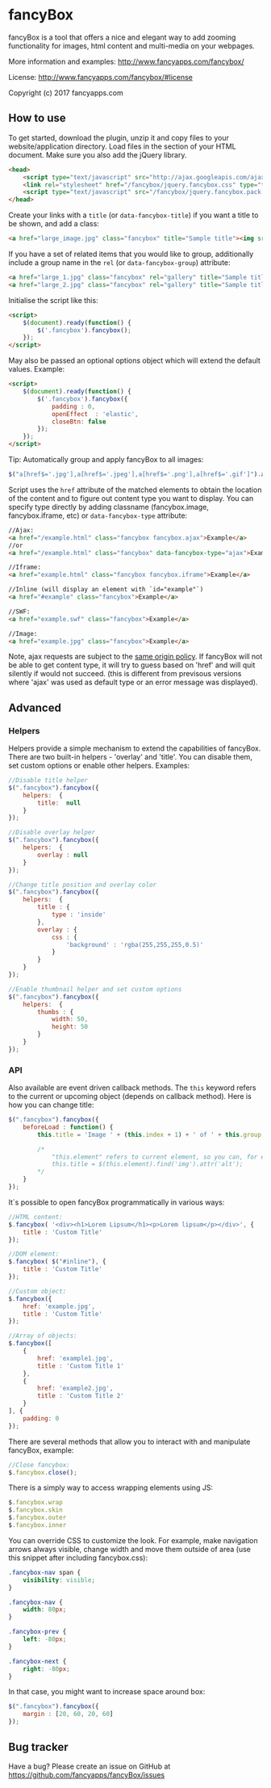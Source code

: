 fancyBox
========

fancyBox is a tool that offers a nice and elegant way to add zooming functionality for images, html content and multi-media on your webpages.

More information and examples: http://www.fancyapps.com/fancybox/

License: http://www.fancyapps.com/fancybox/#license

Copyright (c) 2017 fancyapps.com


How to use
----------

To get started, download the plugin, unzip it and copy files to your website/application directory.
Load files in the <head> section of your HTML document. Make sure you also add the jQuery library.

```html
<head>
    <script type="text/javascript" src="http://ajax.googleapis.com/ajax/libs/jquery/1.7/jquery.min.js"></script>
    <link rel="stylesheet" href="/fancybox/jquery.fancybox.css" type="text/css" media="screen" />
    <script type="text/javascript" src="/fancybox/jquery.fancybox.pack.js"></script>
</head>
```

Create your links with a `title` (or `data-fancybox-title`) if you want a title to be shown, and add a class:

```html
<a href="large_image.jpg" class="fancybox" title="Sample title"><img src="small_image.jpg" /></a>
```

If you have a set of related items that you would like to group,
additionally include a group name in the `rel` (or `data-fancybox-group`) attribute:

```html
<a href="large_1.jpg" class="fancybox" rel="gallery" title="Sample title 1"><img src="small_1.jpg" /></a>
<a href="large_2.jpg" class="fancybox" rel="gallery" title="Sample title 1"><img src="small_2.jpg" /></a>
```

Initialise the script like this:

```html
<script>
    $(document).ready(function() {
        $('.fancybox').fancybox();
    });
</script>
```

May also be passed an optional options object which will extend the default values. Example:

```html
<script>
    $(document).ready(function() {
        $('.fancybox').fancybox({
            padding : 0,
            openEffect  : 'elastic',
            closeBtn: false
        });
    });
</script>
```

Tip: Automatically group and apply fancyBox to all images:

```js
$("a[href$='.jpg'],a[href$='.jpeg'],a[href$='.png'],a[href$='.gif']").attr('rel', 'gallery').fancybox();
```

Script uses the `href` attribute of the matched elements to obtain the location of the content and to figure out content type you want to display.
You can specify type directly by adding classname (fancybox.image, fancybox.iframe, etc) or `data-fancybox-type` attribute:

```html
//Ajax:
<a href="/example.html" class="fancybox fancybox.ajax">Example</a>
//or
<a href="/example.html" class="fancybox" data-fancybox-type="ajax">Example</a>

//Iframe:
<a href="example.html" class="fancybox fancybox.iframe">Example</a>

//Inline (will display an element with `id="example"`)
<a href="#example" class="fancybox">Example</a>

//SWF:
<a href="example.swf" class="fancybox">Example</a>

//Image:
<a href="example.jpg" class="fancybox">Example</a>
```

Note, ajax requests are subject to the [same origin policy](http://en.wikipedia.org/wiki/Same_origin_policy).
If fancyBox will not be able to get content type, it will try to guess based on 'href' and will quit silently if would not succeed.
(this is different from previsous versions where 'ajax' was used as default type or an error message was displayed).

Advanced
--------

### Helpers

Helpers provide a simple mechanism to extend the capabilities of fancyBox. There are two built-in helpers - 'overlay' and 'title'.
You can disable them, set custom options or enable other helpers. Examples:

```js
//Disable title helper
$(".fancybox").fancybox({
    helpers:  {
        title:  null
    }
});

//Disable overlay helper
$(".fancybox").fancybox({
    helpers:  {
        overlay : null
    }
});

//Change title position and overlay color
$(".fancybox").fancybox({
    helpers:  {
        title : {
            type : 'inside'
        },
        overlay : {
            css : {
                'background' : 'rgba(255,255,255,0.5)'
            }
        }
    }
});

//Enable thumbnail helper and set custom options
$(".fancybox").fancybox({
    helpers:  {
        thumbs : {
            width: 50,
            height: 50
        }
    }
});
```

### API

Also available are event driven callback methods.  The `this` keyword refers to the current or upcoming object (depends on callback method). Here is how you can change title:

```js
$(".fancybox").fancybox({
    beforeLoad : function() {
        this.title = 'Image ' + (this.index + 1) + ' of ' + this.group.length + (this.title ? ' - ' + this.title : '');

        /*
            "this.element" refers to current element, so you can, for example, use the "alt" attribute of the image to store the title:
            this.title = $(this.element).find('img').attr('alt');
        */
    }
});
```

It`s possible to open fancyBox programmatically in various ways:

```js
//HTML content:
$.fancybox( '<div><h1>Lorem Lipsum</h1><p>Lorem lipsum</p></div>', {
    title : 'Custom Title'
});

//DOM element:
$.fancybox( $("#inline"), {
    title : 'Custom Title'
});

//Custom object:
$.fancybox({
    href: 'example.jpg',
    title : 'Custom Title'
});

//Array of objects:
$.fancybox([
    {
        href: 'example1.jpg',
        title : 'Custom Title 1'
    },
    {
        href: 'example2.jpg',
        title : 'Custom Title 2'
    }
], {
    padding: 0
});
```

There are several methods that allow you to interact with and manipulate fancyBox, example:

```js
//Close fancybox:
$.fancybox.close();
```

There is a simply way to access wrapping elements using JS:

```js
$.fancybox.wrap
$.fancybox.skin
$.fancybox.outer
$.fancybox.inner
```

You can override CSS to customize the look. For example, make navigation arrows always visible,
change width and move them outside of area (use this snippet after including fancybox.css):

```css
.fancybox-nav span {
    visibility: visible;
}

.fancybox-nav {
    width: 80px;
}

.fancybox-prev {
    left: -80px;
}

.fancybox-next {
    right: -80px;
}
```

In that case, you might want to increase space around box:

```js
$(".fancybox").fancybox({
    margin : [20, 60, 20, 60]
});
```

Bug tracker
-----------

Have a bug? Please create an issue on GitHub at https://github.com/fancyapps/fancyBox/issues

